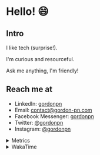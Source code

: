 # Hello! 😄

## Intro

I like tech (surprise!).

I'm curious and resourceful.

Ask me anything, I'm friendly!

## Reach me at

- LinkedIn: [gordonpn](https://www.linkedin.com/in/gordonpn/)
- Email: [contact@gordon-pn.com](mailto:contact@gordon-pn.com)
- Facebook Messenger: [gordonpn](https://www.messenger.com/t/Gordonpn)
- Twitter: [@gordonpn](https://twitter.com/Gordonpn)
- Instagram: [@gordonpn](https://www.instagram.com/gordonpn/)

<details>
  <summary>Metrics</summary>

  <img align="center" src="https://github.com/gordonpn/gordonpn/blob/master/github-metrics.svg" alt="GitHub Metrics">

</details>

<details>
  <summary>WakaTime</summary>

  <!--START_SECTION:waka-->
📊 **This Week I Spent My Time On** 

```text
💬 Programming Languages: 
Bash                     1 hr 58 mins        ███████░░░░░░░░░░░░░░░░░░   26.42 % 
Other                    1 hr 27 mins        █████░░░░░░░░░░░░░░░░░░░░   19.49 % 
Java                     1 hr 9 mins         ████░░░░░░░░░░░░░░░░░░░░░   15.41 % 
XML                      1 hr 4 mins         ████░░░░░░░░░░░░░░░░░░░░░   14.44 % 
TypeScript               34 mins             ██░░░░░░░░░░░░░░░░░░░░░░░   07.78 % 

🔥 Editors: 
IntelliJ IDEA            4 hrs 18 mins       ██████████████░░░░░░░░░░░   57.59 % 
VS Code                  3 hrs 10 mins       ███████████░░░░░░░░░░░░░░   42.41 % 
```


 Last Updated on 05/07/2024 16:22:29 UTC
<!--END_SECTION:waka-->
</details>
